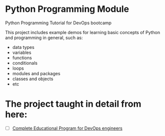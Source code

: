 # Python Programming Module
Python Programming Tutorial for DevOps bootcamp

This project includes example demos for learning basic concepts of Python and programming in general, such as:
- data types
- variables
- functions
- conditionals
- loops
- modules and packages
- classes and objects
- etc

# The project taught in detail from here:

- [ ] [Complete Educational Program for DevOps engineers](https://www.techworld-with-nana.com/devops-bootcamp)
